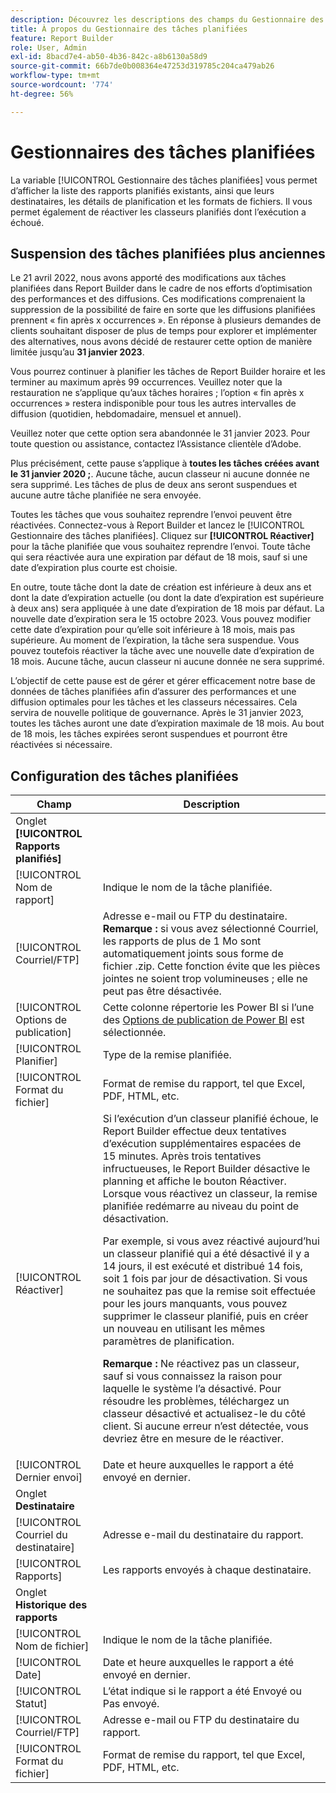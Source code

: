 ```yaml
---
description: Découvrez les descriptions des champs du Gestionnaire des tâches planifiées.
title: À propos du Gestionnaire des tâches planifiées
feature: Report Builder
role: User, Admin
exl-id: 8bacd7e4-ab50-4b36-842c-a8b6130a58d9
source-git-commit: 66b7de0b008364e47253d319785c204ca479ab26
workflow-type: tm+mt
source-wordcount: '774'
ht-degree: 56%

---
```


# Gestionnaires des tâches planifiées

La variable [!UICONTROL Gestionnaire des tâches planifiées] vous permet d’afficher la liste des rapports planifiés existants, ainsi que leurs destinataires, les détails de planification et les formats de fichiers. Il vous permet également de réactiver les classeurs planifiés dont l’exécution a échoué.

## Suspension des tâches planifiées plus anciennes

Le 21 avril 2022, nous avons apporté des modifications aux tâches planifiées dans Report Builder dans le cadre de nos efforts d’optimisation des performances et des diffusions. Ces modifications comprenaient la suppression de la possibilité de faire en sorte que les diffusions planifiées prennent « fin après x occurrences ». En réponse à plusieurs demandes de clients souhaitant disposer de plus de temps pour explorer et implémenter des alternatives, nous avons décidé de restaurer cette option de manière limitée jusqu’au **31 janvier 2023**.

Vous pourrez continuer à planifier les tâches de Report Builder horaire et les terminer au maximum après 99 occurrences. Veuillez noter que la restauration ne s’applique qu’aux tâches horaires ; l’option « fin après x occurrences » restera indisponible pour tous les autres intervalles de diffusion (quotidien, hebdomadaire, mensuel et annuel).

Veuillez noter que cette option sera abandonnée le 31 janvier 2023.
Pour toute question ou assistance, contactez l’Assistance clientèle d’Adobe.

Plus précisément, cette pause s’applique à **toutes les tâches créées avant le 31 janvier 2020 ;**. Aucune tâche, aucun classeur ni aucune donnée ne sera supprimé. Les tâches de plus de deux ans seront suspendues et aucune autre tâche planifiée ne sera envoyée.

Toutes les tâches que vous souhaitez reprendre l’envoi peuvent être réactivées. Connectez-vous à Report Builder et lancez le [!UICONTROL Gestionnaire des tâches planifiées]. Cliquez sur **[!UICONTROL Réactiver]** pour la tâche planifiée que vous souhaitez reprendre l’envoi. Toute tâche qui sera réactivée aura une expiration par défaut de 18 mois, sauf si une date d’expiration plus courte est choisie.

En outre, toute tâche dont la date de création est inférieure à deux ans et dont la date d’expiration actuelle (ou dont la date d’expiration est supérieure à deux ans) sera appliquée à une date d’expiration de 18 mois par défaut. La nouvelle date d’expiration sera le 15 octobre 2023. Vous pouvez modifier cette date d’expiration pour qu’elle soit inférieure à 18 mois, mais pas supérieure. Au moment de l’expiration, la tâche sera suspendue. Vous pouvez toutefois réactiver la tâche avec une nouvelle date d’expiration de 18 mois. Aucune tâche, aucun classeur ni aucune donnée ne sera supprimé.

L’objectif de cette pause est de gérer et gérer efficacement notre base de données de tâches planifiées afin d’assurer des performances et une diffusion optimales pour les tâches et les classeurs nécessaires. Cela servira de nouvelle politique de gouvernance. Après le 31 janvier 2023, toutes les tâches auront une date d’expiration maximale de 18 mois. Au bout de 18 mois, les tâches expirées seront suspendues et pourront être réactivées si nécessaire.

## Configuration des tâches planifiées

| Champ | Description |
| --- | --- |
| Onglet **[!UICONTROL Rapports planifiés]** | |
| [!UICONTROL Nom de rapport] | Indique le nom de la tâche planifiée. |
| [!UICONTROL Courriel/FTP] | Adresse e-mail ou FTP du destinataire. **Remarque :** si vous avez sélectionné Courriel, les rapports de plus de 1 Mo sont automatiquement joints sous forme de fichier .zip. Cette fonction évite que les pièces jointes ne soient trop volumineuses ; elle ne peut pas être désactivée. |
| [!UICONTROL Options de publication] | Cette colonne répertorie les Power BI si l’une des [Options de publication de Power BI](https://experienceleague.adobe.com/docs/analytics/analyze/report-builder/publish-powerbi/power-bi.html) est sélectionnée. |
| [!UICONTROL Planifier] | Type de la remise planifiée. |
| [!UICONTROL Format du fichier] | Format de remise du rapport, tel que Excel, PDF, HTML, etc. |
| [!UICONTROL Réactiver] | Si l’exécution d’un classeur planifié échoue, le Report Builder effectue deux tentatives d’exécution supplémentaires espacées de 15 minutes. Après trois tentatives infructueuses, le Report Builder désactive le planning et affiche le bouton Réactiver. Lorsque vous réactivez un classeur, la remise planifiée redémarre au niveau du point de désactivation.<p>Par exemple, si vous avez réactivé aujourd’hui un classeur planifié qui a été désactivé il y a 14 jours, il est exécuté et distribué 14 fois, soit 1 fois par jour de désactivation. Si vous ne souhaitez pas que la remise soit effectuée pour les jours manquants, vous pouvez supprimer le classeur planifié, puis en créer un nouveau en utilisant les mêmes paramètres de planification.<p>**Remarque :** Ne réactivez pas un classeur, sauf si vous connaissez la raison pour laquelle le système l’a désactivé. Pour résoudre les problèmes, téléchargez un classeur désactivé et actualisez-le du côté client. Si aucune erreur n’est détectée, vous devriez être en mesure de le réactiver. |
| [!UICONTROL Dernier envoi] | Date et heure auxquelles le rapport a été envoyé en dernier. |
| Onglet **Destinataire** | |
| [!UICONTROL Courriel du destinataire] | Adresse e-mail du destinataire du rapport. |
| [!UICONTROL Rapports] | Les rapports envoyés à chaque destinataire. |
| Onglet **Historique des rapports** | |
| [!UICONTROL Nom de fichier] | Indique le nom de la tâche planifiée. |
| [!UICONTROL Date] | Date et heure auxquelles le rapport a été envoyé en dernier. |
| [!UICONTROL Statut] | L’état indique si le rapport a été Envoyé ou Pas envoyé. |
| [!UICONTROL Courriel/FTP] | Adresse e-mail ou FTP du destinataire du rapport. |
| [!UICONTROL Format du fichier] | Format de remise du rapport, tel que Excel, PDF, HTML, etc. |
